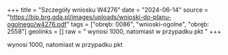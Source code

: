 +++
title = "Szczegóły wniosku W4276"
date = "2024-06-14"
source = "https://bip.brg.gda.pl/images/uploads/wnioski-do-planu-ogolnego/w4276.pdf"
tags = ["obręb: 0086", "wnioski-ogolne", "obręb: 2558"]
geolinks = []
raw = " wynosi 1000, natomiast w przypadku pkt "
+++

 wynosi 1000, natomiast w przypadku pkt 



